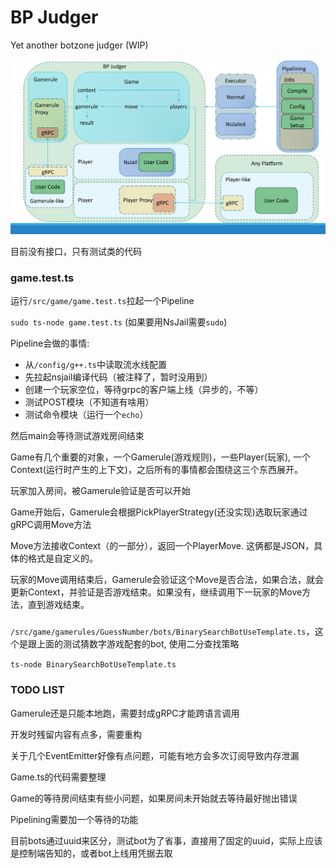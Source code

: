 # BP Judger

Yet another botzone judger (WIP)

![arch](image.png)

目前没有接口，只有测试类的代码

### game.test.ts

运行`/src/game/game.test.ts`拉起一个Pipeline

`sudo ts-node game.test.ts` (如果要用NsJail需要`sudo`)

Pipeline会做的事情:
  - 从`/config/g++.ts`中读取流水线配置
  - 先拉起nsjail编译代码（被注释了，暂时没用到）
  - 创建一个玩家空位，等待grpc的客户端上线（异步的，不等）
  - 测试POST模块（不知道有啥用）
  - 测试命令模块（运行一个`echo`）

然后main会等待测试游戏房间结束

Game有几个重要的对象，一个Gamerule(游戏规则)，一些Player(玩家), 一个Context(运行时产生的上下文)，之后所有的事情都会围绕这三个东西展开。

玩家加入房间，被Gamerule验证是否可以开始

Game开始后，Gamerule会根据PickPlayerStrategy(还没实现)选取玩家通过gRPC调用Move方法

Move方法接收Context（的一部分），返回一个PlayerMove. 这俩都是JSON，具体的格式是自定义的。

玩家的Move调用结束后，Gamerule会验证这个Move是否合法，如果合法，就会更新Context，并验证是否游戏结束。如果没有，继续调用下一玩家的Move方法，直到游戏结束。

### 
`/src/game/gamerules/GuessNumber/bots/BinarySearchBotUseTemplate.ts`，这个是跟上面的测试猜数字游戏配套的bot, 使用二分查找策略

`ts-node BinarySearchBotUseTemplate.ts`

### TODO LIST
Gamerule还是只能本地跑，需要封成gRPC才能跨语言调用

开发时残留内容有点多，需要重构

关于几个EventEmitter好像有点问题，可能有地方会多次订阅导致内存泄漏

Game.ts的代码需要整理

Game的等待房间结束有些小问题，如果房间未开始就去等待最好抛出错误

Pipelining需要加一个等待的功能

目前bots通过uuid来区分，测试bot为了省事，直接用了固定的uuid，实际上应该是控制端告知的，或者bot上线用凭据去取